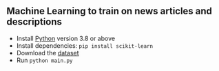 ## Machine Learning to train on news articles and descriptions

- Install [Python](https://www.python.org) version 3.8 or above
- Install dependencies: `pip install scikit-learn`
- Download the [dataset](https://www.kaggle.com/datasets/rmisra/news-category-dataset/data)
- Run `python main.py`
